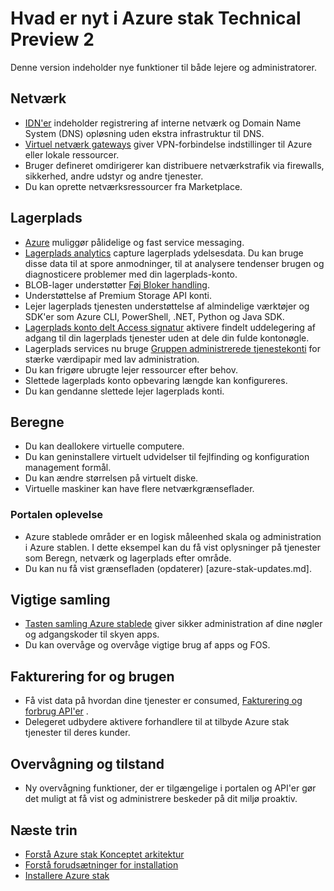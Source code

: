 <properties
    pageTitle="Hvad er nyt i Azure stak | Microsoft Azure"
    description="Hvad er nyt i Azure stak"
    services="azure-stack"
    documentationCenter=""
    authors="HeathL17"
    manager="byronr"
    editor=""/>

<tags
    ms.service="azure-stack"
    ms.workload="na"
    ms.tgt_pltfrm="na"
    ms.devlang="na"
    ms.topic="article"
    ms.date="10/25/2016"
    ms.author="helaw"/>

# <a name="whats-new-in-azure-stack-technical-preview-2"></a>Hvad er nyt i Azure stak Technical Preview 2
Denne version indeholder nye funktioner til både lejere og administratorer.

## <a name="network"></a>Netværk   
   - [IDN'er](azure-stack-understanding-dns-in-tp2.md) indeholder registrering af interne netværk og Domain Name System (DNS) opløsning uden ekstra infrastruktur til DNS.
   - [Virtuel netværk gateways](azure-stack-create-vpn-connection-one-node-tp2.md) giver VPN-forbindelse indstillinger til Azure eller lokale ressourcer.
   - Bruger defineret omdirigerer kan distribuere netværkstrafik via firewalls, sikkerhed, andre udstyr og andre tjenester.
   - Du kan oprette netværksressourcer fra Marketplace.   

## <a name="storage"></a>Lagerplads
 - [Azure](https://msdn.microsoft.com/library/dd179353.aspx) muliggør pålidelige og fast service messaging.
 - [Lagerplads analytics](https://msdn.microsoft.com/library/azure/hh343270.aspx) capture lagerplads ydelsesdata. Du kan bruge disse data til at spore anmodninger, til at analysere tendenser brugen og diagnosticere problemer med din lagerplads-konto.
 - BLOB-lager understøtter [Føj Bloker handling](https://msdn.microsoft.com/library/azure/mt427365.aspx).
 - Understøttelse af Premium Storage API konti.
 - Lejer lagerplads tjenesten understøttelse af almindelige værktøjer og SDK'er som Azure CLI, PowerShell, .NET, Python og Java SDK. 
 - [Lagerplads konto delt Access signatur](https://msdn.microsoft.com/library/azure/mt584140.aspx) aktivere findelt uddelegering af adgang til din lagerplads tjenester uden at dele din fulde kontonøgle.  
 - Lagerplads services nu bruge [Gruppen administrerede tjenestekonti](https://technet.microsoft.com/library/hh831477.aspx) for stærke værdipapir med lav administration.
 - Du kan frigøre ubrugte lejer ressourcer efter behov.
 - Slettede lagerplads konto opbevaring længde kan konfigureres.
 - Du kan gendanne slettede lejer lagerplads konti.

## <a name="compute"></a>Beregne
- Du kan deallokere virtuelle computere.
- Du kan geninstallere virtuelt udvidelser til fejlfinding og konfiguration management formål.
- Du kan ændre størrelsen på virtuelt diske.
- Virtuelle maskiner kan have flere netværkgrænseflader.

### <a name="portal-experience"></a>Portalen oplevelse
 - Azure stablede områder er en logisk måleenhed skala og administration i Azure stablen. I dette eksempel kan du få vist oplysninger på tjenester som Beregn, netværk og lagerplads efter område.
 - Du kan nu få vist grænsefladen (opdaterer) [azure-stak-updates.md].

## <a name="key-vault"></a>Vigtige samling
- [Tasten samling Azure stablede](azure-stack-kv-intro.md) giver sikker administration af dine nøgler og adgangskoder til skyen apps.
- Du kan overvåge og overvåge vigtige brug af apps og FOS.

## <a name="billing-and-usage"></a>Fakturering for og brugen
 - Få vist data på hvordan dine tjenester er consumed, [Fakturering og forbrug API'er](azure-stack-billing-and-chargeback.md) .  
 - Delegeret udbydere aktivere forhandlere til at tilbyde Azure stak tjenester til deres kunder.

## <a name="monitoring-and-health"></a>Overvågning og tilstand
 - Ny overvågning funktioner, der er tilgængelige i portalen og API'er gør det muligt at få vist og administrere beskeder på dit miljø proaktiv.  

## <a name="next-steps"></a>Næste trin
- [Forstå Azure stak Konceptet arkitektur](azure-stack-architecture.md)      
- [Forstå forudsætninger for installation](azure-stack-deploy.md)
- [Installere Azure stak](azure-stack-run-powershell-script.md)

  

